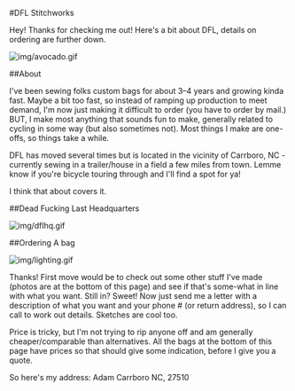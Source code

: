 #DFL Stitchworks

Hey! Thanks for checking me out! Here's a bit about DFL, details on ordering are further down.

![img/avocado.gif](avocado)

##About

I've been sewing folks custom bags for about 3–4 years and growing kinda fast. Maybe a bit too fast, so instead of ramping up production to meet demand, I'm now just making it difficult to order (you have to order by mail.) BUT, I make most anything that sounds fun to make, generally related to cycling in some way (but also sometimes not). Most things I make are one-offs, so things take a while.

DFL has moved several times but is located in the vicinity of Carrboro, NC - currently sewing in a trailer/house in a field a few miles from town. Lemme know if you're bicycle touring through and I'll find a spot for ya!

I think that about covers it.

##Dead Fucking Last Headquarters

![img/dflhq.gif](dflhq)

##Ordering A bag

![img/lighting.gif](lightning)

Thanks! First move would be to check out some other stuff I've made (photos are at the bottom of this page) and see if that's some-what in line with what you want. Still in? Sweet!
Now just send me a letter with a description of what you want and your phone # (or return address), so I can call to work out details. Sketches are cool too.

Price is tricky, but I'm not trying to rip anyone off and am generally cheaper/comparable than alternatives. All the bags at the bottom of this page have prices so that should give some indication, before I give you a quote.

So here's my address:
Adam
Carrboro NC, 27510
